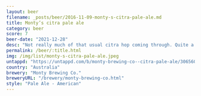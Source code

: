 ```yaml
---
layout: beer
filename: _posts/beer/2016-11-09-monty-s-citra-pale-ale.md
title: Monty’s citra pale ale
category: beer
score: 7
beer-date: "2021-12-28"
desc: "Not really much of that usual citra hop coming through. Quite a low bitterness pale ale. Good for a hot day"
permalink: /beer/:title.html
img: /img/list/monty-s-citra-pale-ale.jpeg
untappd: "https://untappd.com/b/monty-brewing-co--citra-pale-ale/3065605"
country: "Australia"
brewery: "Monty Brewing Co."
breweryURL: "/brewery/monty-brewing-co.html"
style: "Pale Ale - American"
---
```

